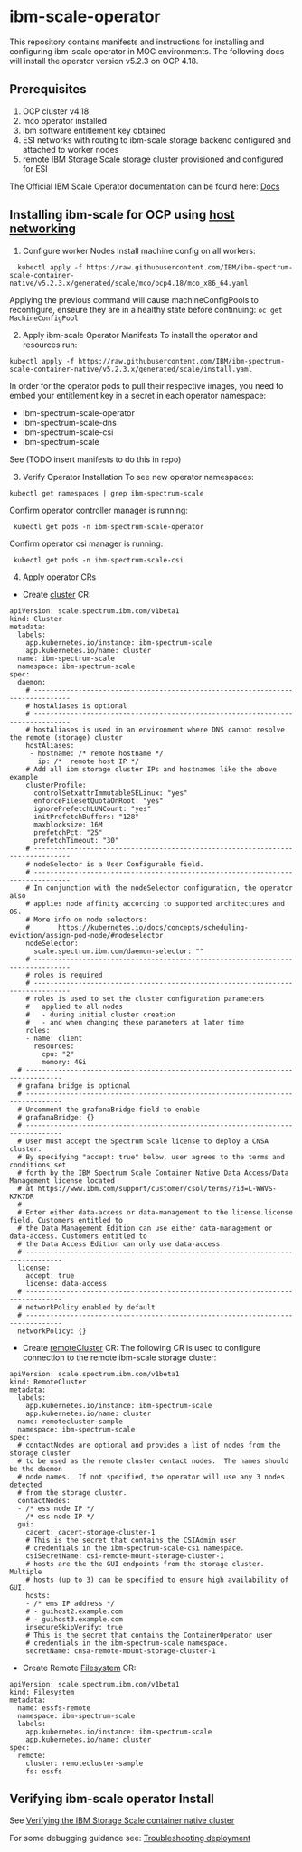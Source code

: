 # ibm-scale-operator
This repository contains manifests and instructions for installing and configuring ibm-scale operator in MOC environments. The following docs will install the operator version v5.2.3 on OCP 4.18.

## Prerequisites 
1. OCP cluster v4.18
2. mco operator installed
3. ibm software entitlement key obtained
4. ESI networks with routing to ibm-scale storage backend configured and attached to worker nodes
5. remote IBM Storage Scale storage cluster provisioned and configured for ESI

The Official IBM Scale Operator documentation can be found here: [Docs](https://www.ibm.com/docs/en/scalecontainernative/5.2.3)

## Installing ibm-scale for OCP using [host networking](https://www.ibm.com/docs/en/scalecontainernative/5.2.3?topic=planning-deployment-considerations#host-network)

1. Configure worker Nodes
Install machine config on all workers:
```
  kubectl apply -f https://raw.githubusercontent.com/IBM/ibm-spectrum-scale-container-native/v5.2.3.x/generated/scale/mco/ocp4.18/mco_x86_64.yaml
```

Applying the previous command will cause machineConfigPools to reconfigure, enseure they are in a healthy state before continuing: `oc get MachineConfigPool`

2. Apply ibm-scale Operator Manifests
To install the operator and resources run:
```
kubectl apply -f https://raw.githubusercontent.com/IBM/ibm-spectrum-scale-container-native/v5.2.3.x/generated/scale/install.yaml
```

In order for the operator pods to pull their respective images, you need to embed your entitlement key in a secret in each operator namespace:
- ibm-spectrum-scale-operator
- ibm-spectrum-scale-dns
- ibm-spectrum-scale-csi
- ibm-spectrum-scale

See (TODO insert manifests to do this in repo)

3. Verify Operator Installation
To see new operator namespaces: 
```
kubectl get namespaces | grep ibm-spectrum-scale
```

Confirm operator controller manager is running:
```
 kubectl get pods -n ibm-spectrum-scale-operator
```

Confirm operator csi manager is running:
```
 kubectl get pods -n ibm-spectrum-scale-csi
```

4. Apply operator CRs

- Create [cluster](https://www.ibm.com/docs/en/scalecontainernative/5.2.3?topic=resources-cluster) CR: 
```
apiVersion: scale.spectrum.ibm.com/v1beta1
kind: Cluster
metadata:
  labels:
    app.kubernetes.io/instance: ibm-spectrum-scale
    app.kubernetes.io/name: cluster
  name: ibm-spectrum-scale
  namespace: ibm-spectrum-scale
spec:
  daemon:
    # -------------------------------------------------------------------------------
    # hostAliases is optional
    # -------------------------------------------------------------------------------
    # hostAliases is used in an environment where DNS cannot resolve the remote (storage) cluster
    hostAliases:
     - hostname: /* remote hostname */
       ip: /*  remote host IP */
    # Add all ibm storage cluster IPs and hostnames like the above example
    clusterProfile:
      controlSetxattrImmutableSELinux: "yes"
      enforceFilesetQuotaOnRoot: "yes"
      ignorePrefetchLUNCount: "yes"
      initPrefetchBuffers: "128"
      maxblocksize: 16M
      prefetchPct: "25"
      prefetchTimeout: "30"
    # -------------------------------------------------------------------------------
    # nodeSelector is a User Configurable field.
    # -------------------------------------------------------------------------------
    # In conjunction with the nodeSelector configuration, the operator also
    # applies node affinity according to supported architectures and OS.
    # More info on node selectors:
    #       https://kubernetes.io/docs/concepts/scheduling-eviction/assign-pod-node/#nodeselector
    nodeSelector:
      scale.spectrum.ibm.com/daemon-selector: ""
    # -------------------------------------------------------------------------------
    # roles is required
    # -------------------------------------------------------------------------------
    # roles is used to set the cluster configuration parameters
    #   applied to all nodes
    #   - during initial cluster creation
    #   - and when changing these parameters at later time
    roles:
    - name: client
      resources:
        cpu: "2"
        memory: 4Gi
  # -------------------------------------------------------------------------------
  # grafana bridge is optional
  # -------------------------------------------------------------------------------
  # Uncomment the grafanaBridge field to enable
  # grafanaBridge: {}
  # -------------------------------------------------------------------------------
  # User must accept the Spectrum Scale license to deploy a CNSA cluster.
  # By specifying "accept: true" below, user agrees to the terms and conditions set
  # forth by the IBM Spectrum Scale Container Native Data Access/Data Management license located
  # at https://www.ibm.com/support/customer/csol/terms/?id=L-WWVS-K7K7DR
  #
  # Enter either data-access or data-management to the license.license field. Customers entitled to
  # the Data Management Edition can use either data-management or data-access. Customers entitled to
  # the Data Access Edition can only use data-access.
  # -------------------------------------------------------------------------------
  license:
    accept: true
    license: data-access
  # -------------------------------------------------------------------------------
  # networkPolicy enabled by default
  # -------------------------------------------------------------------------------
  networkPolicy: {}
```

- Create [remoteCluster](https://www.ibm.com/docs/en/scalecontainernative/5.2.3?topic=resources-remotecluster) CR: 
The following CR is used to configure connection to the remote ibm-scale storage cluster: 
```
apiVersion: scale.spectrum.ibm.com/v1beta1
kind: RemoteCluster
metadata:
  labels:
    app.kubernetes.io/instance: ibm-spectrum-scale
    app.kubernetes.io/name: cluster
  name: remotecluster-sample
  namespace: ibm-spectrum-scale
spec:
  # contactNodes are optional and provides a list of nodes from the storage cluster
  # to be used as the remote cluster contact nodes.  The names should be the daemon
  # node names.  If not specified, the operator will use any 3 nodes detected
  # from the storage cluster.
  contactNodes:
  - /* ess node IP */
  - /* ess node IP */
  gui:
    cacert: cacert-storage-cluster-1
    # This is the secret that contains the CSIAdmin user
    # credentials in the ibm-spectrum-scale-csi namespace.
    csiSecretName: csi-remote-mount-storage-cluster-1
    # hosts are the the GUI endpoints from the storage cluster. Multiple
    # hosts (up to 3) can be specified to ensure high availability of GUI.
    hosts:
    - /* ems IP address */
    # - guihost2.example.com
    # - guihost3.example.com
    insecureSkipVerify: true
    # This is the secret that contains the ContainerOperator user
    # credentials in the ibm-spectrum-scale namespace.
    secretName: cnsa-remote-mount-storage-cluster-1

```

- Create Remote [Filesystem](https://www.ibm.com/docs/en/scalecontainernative/5.2.3?topic=systems-remote-file-system) CR:
```
apiVersion: scale.spectrum.ibm.com/v1beta1
kind: Filesystem
metadata:
  name: essfs-remote
  namespace: ibm-spectrum-scale
  labels:
    app.kubernetes.io/instance: ibm-spectrum-scale
    app.kubernetes.io/name: cluster
spec:
  remote:
    cluster: remotecluster-sample 
    fs: essfs
```

## Verifying ibm-scale operator Install 

See [Verifying the IBM Storage Scale container native cluster
](https://www.ibm.com/docs/en/scalecontainernative/5.2.3?topic=installation-verifying-storage-scale-container-native-cluster)

For some debugging guidance see: [Troubleshooting deployment
](https://www.ibm.com/docs/en/scalecontainernative/5.2.3?topic=troubleshooting-deployment)